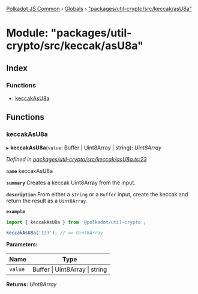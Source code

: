 [Polkadot JS Common](../README.md) › [Globals](../globals.md) › ["packages/util-crypto/src/keccak/asU8a"](_packages_util_crypto_src_keccak_asu8a_.md)

# Module: "packages/util-crypto/src/keccak/asU8a"

## Index

### Functions

* [keccakAsU8a](_packages_util_crypto_src_keccak_asu8a_.md#keccakasu8a)

## Functions

###  keccakAsU8a

▸ **keccakAsU8a**(`value`: Buffer | Uint8Array | string): *Uint8Array*

*Defined in [packages/util-crypto/src/keccak/asU8a.ts:23](https://github.com/polkadot-js/common/blob/e845132d/packages/util-crypto/src/keccak/asU8a.ts#L23)*

**`name`** keccakAsU8a

**`summary`** Creates a keccak Uint8Array from the input.

**`description`** 
From either a `string` or a `Buffer` input, create the keccak and return the result as a `Uint8Array`.

**`example`** 
<BR>

```javascript
import { keccakAsU8a } from '@polkadot/util-crypto';

keccakAsU8a('123'); // => Uint8Array
```

**Parameters:**

Name | Type |
------ | ------ |
`value` | Buffer &#124; Uint8Array &#124; string |

**Returns:** *Uint8Array*
